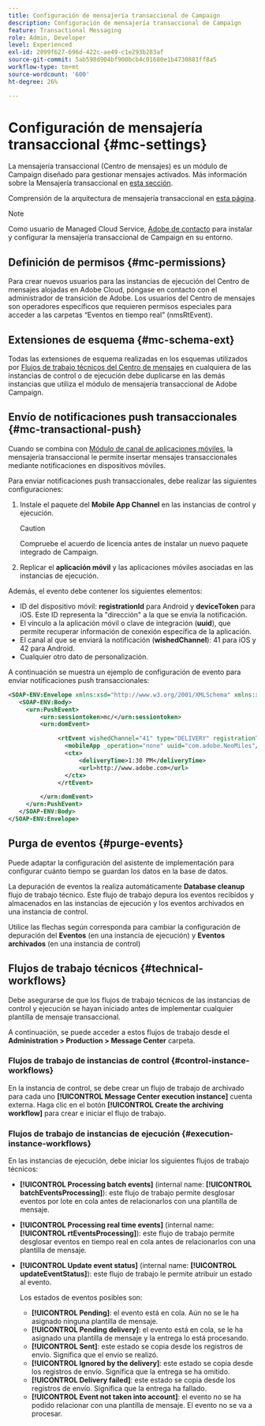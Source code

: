 ```yaml
---
title: Configuración de mensajería transaccional de Campaign
description: Configuración de mensajería transaccional de Campaign
feature: Transactional Messaging
role: Admin, Developer
level: Experienced
exl-id: 2899f627-696d-422c-ae49-c1e293b283af
source-git-commit: 5ab598d904bf900bcb4c01680e1b4730881ff8a5
workflow-type: tm+mt
source-wordcount: '600'
ht-degree: 26%

---
```


# Configuración de mensajería transaccional {#mc-settings}

La mensajería transaccional (Centro de mensajes) es un módulo de Campaign diseñado para gestionar mensajes activados. Más información sobre la Mensajería transaccional en [esta sección](../send/transactional.md).

Comprensión de la arquitectura de mensajería transaccional en [esta página](../architecture/architecture.md#transac-msg-archi).


>[!NOTE]
>
>Como usuario de Managed Cloud Service, [Adobe de contacto](../start/campaign-faq.md#support) para instalar y configurar la mensajería transaccional de Campaign en su entorno.

## Definición de permisos {#mc-permissions}

Para crear nuevos usuarios para las instancias de ejecución del Centro de mensajes alojadas en Adobe Cloud, póngase en contacto con el administrador de transición de Adobe. Los usuarios del Centro de mensajes son operadores específicos que requieren permisos especiales para acceder a las carpetas “Eventos en tiempo real” (nmsRtEvent).

## Extensiones de esquema  {#mc-schema-ext}

Todas las extensiones de esquema realizadas en los esquemas utilizados por [Flujos de trabajo técnicos del Centro de mensajes](#technical-workflows) en cualquiera de las instancias de control o de ejecución debe duplicarse en las demás instancias que utiliza el módulo de mensajería transaccional de Adobe Campaign.

## Envío de notificaciones push transaccionales {#mc-transactional-push}

Cuando se combina con [Módulo de canal de aplicaciones móviles](../send/push.md), la mensajería transaccional le permite insertar mensajes transaccionales mediante notificaciones en dispositivos móviles.

Para enviar notificaciones push transaccionales, debe realizar las siguientes configuraciones:

1. Instale el paquete del **Mobile App Channel** en las instancias de control y ejecución.

   >[!CAUTION]
   >
   >Compruebe el acuerdo de licencia antes de instalar un nuevo paquete integrado de Campaign.

1. Replicar el **aplicación móvil** y las aplicaciones móviles asociadas en las instancias de ejecución.

Además, el evento debe contener los siguientes elementos:

* ID del dispositivo móvil: **registrationId** para Android y **deviceToken** para iOS. Este ID representa la &quot;dirección&quot; a la que se envía la notificación.
* El vínculo a la aplicación móvil o clave de integración (**uuid**), que permite recuperar información de conexión específica de la aplicación.
* El canal al que se enviará la notificación (**wishedChannel**): 41 para iOS y 42 para Android.
* Cualquier otro dato de personalización.

A continuación se muestra un ejemplo de configuración de evento para enviar notificaciones push transaccionales:

```xml
<SOAP-ENV:Envelope xmlns:xsd="http://www.w3.org/2001/XMLSchema" xmlns:xsi="http://www.w3.org/2001/XMLSchema-instance" xmlns:SOAP-ENV="http://schemas.xmlsoap.org/soap/envelope/">
   <SOAP-ENV:Body>
     <urn:PushEvent>
         <urn:sessiontoken>mc/</urn:sessiontoken>
         <urn:domEvent>

              <rtEvent wishedChannel="41" type="DELIVERY" registrationToken="2cefnefzef758398493srefzefkzq483974">
                <mobileApp _operation="none" uuid="com.adobe.NeoMiles"/>
                <ctx>
                    <deliveryTime>1:30 PM</deliveryTime>
                    <url>http://www.adobe.com</url>
                </ctx>
              </rtEvent>

         </urn:domEvent>
     </urn:PushEvent>           
   </SOAP-ENV:Body>
</SOAP-ENV:Envelope>
```

## Purga de eventos {#purge-events}

Puede adaptar la configuración del asistente de implementación para configurar cuánto tiempo se guardan los datos en la base de datos.

La depuración de eventos la realiza automáticamente **Database cleanup** flujo de trabajo técnico. Este flujo de trabajo depura los eventos recibidos y almacenados en las instancias de ejecución y los eventos archivados en una instancia de control.

Utilice las flechas según corresponda para cambiar la configuración de depuración del **Eventos** (en una instancia de ejecución) y **Eventos archivados** (en una instancia de control)


## Flujos de trabajo técnicos {#technical-workflows}

Debe asegurarse de que los flujos de trabajo técnicos de las instancias de control y ejecución se hayan iniciado antes de implementar cualquier plantilla de mensaje transaccional.

A continuación, se puede acceder a estos flujos de trabajo desde el **Administration > Production > Message Center** carpeta.

### Flujos de trabajo de instancias de control {#control-instance-workflows}

En la instancia de control, se debe crear un flujo de trabajo de archivado para cada uno **[!UICONTROL Message Center execution instance]** cuenta externa. Haga clic en el botón **[!UICONTROL Create the archiving workflow]** para crear e iniciar el flujo de trabajo.

### Flujos de trabajo de instancias de ejecución {#execution-instance-workflows}

En las instancias de ejecución, debe iniciar los siguientes flujos de trabajo técnicos:

* **[!UICONTROL Processing batch events]** (internal name: **[!UICONTROL batchEventsProcessing]**): este flujo de trabajo permite desglosar eventos por lote en cola antes de relacionarlos con una plantilla de mensaje.
* **[!UICONTROL Processing real time events]** (internal name: **[!UICONTROL rtEventsProcessing]**): este flujo de trabajo permite desglosar eventos en tiempo real en cola antes de relacionarlos con una plantilla de mensaje.
* **[!UICONTROL Update event status]** (internal name: **[!UICONTROL updateEventStatus]**): este flujo de trabajo le permite atribuir un estado al evento.

  Los estados de eventos posibles son:

   * **[!UICONTROL Pending]**: el evento está en cola. Aún no se le ha asignado ninguna plantilla de mensaje.
   * **[!UICONTROL Pending delivery]**: el evento está en cola, se le ha asignado una plantilla de mensaje y la entrega lo está procesando.
   * **[!UICONTROL Sent]**: este estado se copia desde los registros de envío. Significa que el envío se realizó.
   * **[!UICONTROL Ignored by the delivery]**: este estado se copia desde los registros de envío. Significa que la entrega se ha omitido.
   * **[!UICONTROL Delivery failed]**: este estado se copia desde los registros de envío. Significa que la entrega ha fallado.
   * **[!UICONTROL Event not taken into account]**: el evento no se ha podido relacionar con una plantilla de mensaje. El evento no se va a procesar.
